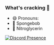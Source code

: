 ### What's cracking 👋

<!--
**WhoTook7050/WhoTook7050** is a ✨ _special_ ✨ repository because its `README.md` (this file) appears on your GitHub profile.

Here are some ideas to get you started:

- 🔭 I’m currently working on ...
- 🌱 I’m currently learning ...
- 👯 I’m looking to collaborate on ...
- 🤔 I’m looking for help with ...
- 💬 Ask me about ...
- 📫 How to reach me: ...
- ⚡ Fun fact: ...
-->

- 😄 Pronouns: 
- 🌱 Spongebob
- 🤔 Nitroglycerin

[![Discord Presence](https://lanyard.cnrad.dev/api/210731839692865546?theme=light&bg=987da8&hideDiscrim=true&hideTimestamp=true&hideStatus=true&idleMessage=Weebs%20really%20think%20being%20a%20degenerate%20is%20based)](https://discord.com/users/210731839692865546)
